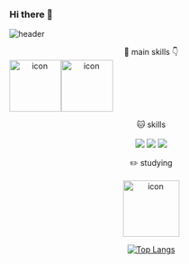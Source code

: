 ### Hi there 👋

<!--
**mayo516/mayo516** is a ✨ _special_ ✨ repository because its `README.md` (this file) appears on your GitHub profile.

Here are some ideas to get you started:

- 🔭 I’m currently working on ...
- 🌱 I’m currently learning ...
- 👯 I’m looking to collaborate on ...
- 🤔 I’m looking for help with ...
- 💬 Ask me about ...
- 📫 How to reach me: ...
- 😄 Pronouns: ...
- ⚡ Fun fact: ...
-->

![header](https://capsule-render.vercel.app/api?type=waving&text=%20Hello!&fontColor=ffffff%20&height=300&fontSize=100&color=auto)

<center>
🤖 main skills 👇

<div style="display: flex; align-items: flex-start;"><img src="https://techstack-generator.vercel.app/js-icon.svg" alt="icon" width="92" height="92" /><img src="https://techstack-generator.vercel.app/github-icon.svg" alt="icon" width="92" height="92" /></div>


:cat: skills <br><br>
<img src="https://img.shields.io/badge/HTML5-E34F26?style=flat-square&logo=HTML5&logoColor=E34F26"/> 
<img src="https://img.shields.io/badge/CSS3-1572B6?style=flat-square&logo=CSS3&logoColor=1572B6"/>
<img src="https://img.shields.io/badge/JavaScript-F7DF1E?style=flat-square&logo=JavaScript&logoColor=white"/>

:pencil2: studying <br><br>
<img src="https://techstack-generator.vercel.app/react-icon.svg" alt="icon" width="100" height="100" />

[![Top Langs](https://github-readme-stats.vercel.app/api/top-langs/?username=mayo516)](https://github.com/mayo516/github-readme-stats)
  
</center>
